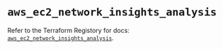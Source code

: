 # `aws_ec2_network_insights_analysis`

Refer to the Terraform Registory for docs: [`aws_ec2_network_insights_analysis`](https://www.terraform.io/docs/providers/aws/r/ec2_network_insights_analysis).
